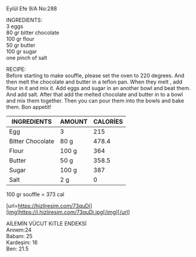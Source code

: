 Eylül Efe 9/A No:288
   
   
INGREDIENTS:    
3 eggs    
80 gr bitter chocolate    
100 gr flour    
50 gr butter     
100 gr sugar     
one pinch of salt 

RECIPE:    
Before starting to make souffle, please set the oven to 220 degrees. And then melt the chocolate and butter in a teflon pan. When they melt , add flour in it and mix it. Add eggs and sugar in an another bowl and beat them. And add salt. After that add the melted chocolate and butter in to a bowl and mix them together. Then you can pour them into the bowls and bake them. Bon appetit!

| INGREDIENTS | AMOUNT | CALORİES |
| ----------- | ------ | -------- |
|    Egg      |   3    |    215   |
|Bitter Chocolate| 80 g|478.4|
|Flour| 100 g|364|
|Butter|50 g|358.5|
|Sugar|100 g|387|
|Salt|2 g|0|


100 gr souffle = 373 cal     

[url=https://hizliresim.com/73quDi][img]https://i.hizliresim.com/73quDi.jpg[/img][/url]


AİLEMİN VÜCUT KiTLE ENDEKSİ     
Annem:24    
Babam: 25    
Kardeşim: 16    
Ben: 21.5    
